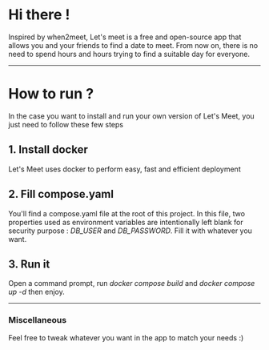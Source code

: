 # Hi there !
Inspired by when2meet, Let's meet is a free and open-source app that allows you and your friends to find a date to meet. From now on, there is no need to spend hours and hours trying to find a suitable day for everyone.

---

# How to run ?
In the case you want to install and run your own version of Let's Meet, you just need to follow these few steps

## 1. Install docker
Let's Meet uses docker to perform easy, fast and efficient deployment

## 2. Fill compose.yaml
You'll find a compose.yaml file at the root of this project. 
In this file, two properties used as environment variables  are intentionally 
left blank for security purpose : *DB_USER* and *DB_PASSWORD*. Fill it with whatever you want.

## 3. Run it
Open a command prompt, run *docker compose build* and *docker compose up -d* then enjoy.

---

### Miscellaneous
Feel free to tweak whatever you want in the app to match your needs :) 
